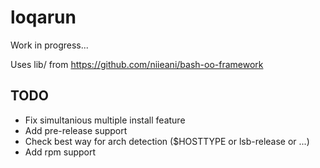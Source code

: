 # loqarun
Work in progress...

Uses lib/ from https://github.com/niieani/bash-oo-framework

## TODO
- Fix simultanious multiple install feature
- Add pre-release support
- Check best way for arch detection ($HOSTTYPE or lsb-release or ...)
- Add rpm support
